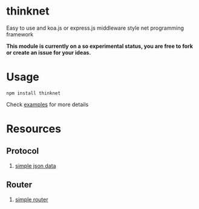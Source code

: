 # thinknet

Easy to use and koa.js or express.js middleware style net programming framework  

**This module is currently on a so experimental status, you are free to fork or create an issue for your ideas.**

# Usage

`npm install thinknet`  

Check [examples](https://github.com/imnemo/thinknet-examples) for more details

# Resources

## Protocol

1. [simple json data](https://github.com/imnemo/thinknet-protocol-json-simple)

## Router

1. [simple router](https://github.com/imnemo/thinknet-router-simple)

